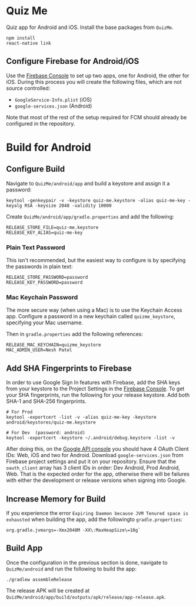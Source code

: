 # Quiz Me

Quiz app for Android and iOS. Install the base packages from `QuizMe`.

```
npm install
react-native link
```

## Configure Firebase for Android/iOS

Use the [Firebase Console](https://console.firebase.google.com) to set up two apps, one for Android, the other for iOS. During this process you will create the following files, which are not source controlled:

* `GoogleService-Info.plist` (iOS)
* `google-services.json` (Android)

Note that most of the rest of the setup required for FCM should already be configured in the repository.


# Build for Android

## Configure Build

Navigate to `QuizMe/android/app` and build a keystore and assign it a password:

```
keytool -genkeypair -v -keystore quiz-me.keystore -alias quiz-me-key -keyalg RSA -keysize 2048 -validity 10000
```

Create `QuizMe/android/app/gradle.properties` and add the following:

```
RELEASE_STORE_FILE=quiz-me.keystore
RELEASE_KEY_ALIAS=quiz-me-key
```

### Plain Text Password

This isn't recommended, but the easiest way to configure is by specifying the passwords in plain text:

```
RELEASE_STORE_PASSWORD=password
RELEASE_KEY_PASSWORD=password
```

### Mac Keychain Password

The more secure way (when using a Mac) is to use the Keychain Access app. Configure a password in a new
keychain called `quizme_keystore`, specifying your Mac username.

Then in `gradle.properties` add the following references:

```
RELEASE_MAC_KEYCHAIN=quizme_keystore
MAC_ADMIN_USER=Nesh Patel
```

## Add SHA Fingerprints to Firebase

In order to use Google Sign In features with Firebase, add the SHA keys from your keystore to the Project 
Settings in the [Firebase Console](https://console.firebase.google.com). To get your SHA fingerprints,
run the following for your release keystore. Add both SHA-1 and SHA-256 fingerprints.

```
# For Prod
keytool -exportcert -list -v -alias quiz-me-key -keystore android/keystores/quiz-me.keystore

# For Dev  (password: android)
keytool -exportcert -keystore ~/.android/debug.keystore -list -v
```

After doing this, on the [Google API console](https://console.developers.google.com/apis/credentials) you
should have 4 OAuth Client IDs: Web, iOS and two for Android. Download `google-services.json` from Firebase
project settings and put it on your repository. Ensure that the `oauth_client` array has 3 client IDs in order:
Dev Android, Prod Android, Web. That is the expected order for the app, otherwise there will be failures with
either the development or release versions when signing into Google.

## Increase Memory for Build

If you experience the error `Expiring Daemon because JVM Tenured space is exhausted` when building the app, 
add the followingto `gradle.properties`:

```
org.gradle.jvmargs=-Xmx2048M -XX\:MaxHeapSize\=10g`
```


## Build App

Once the configuration in the previous section is done, navigate to `QuizMe/android` and
run the following to build the app:

```
./gradlew assembleRelease
```

The release APK will be created at `QuizMe/android/app/build/outputs/apk/release/app-release.apk`.


